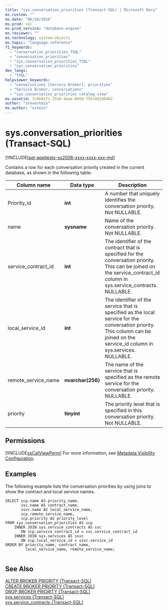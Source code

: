 ```yaml
---
title: "sys.conversation_priorities (Transact-SQL) | Microsoft Docs"
ms.custom: ""
ms.date: "06/10/2016"
ms.prod: sql
ms.prod_service: "database-engine"
ms.reviewer: ""
ms.technology: system-objects
ms.topic: "language-reference"
f1_keywords: 
  - "conversation_priorities_TSQL"
  - "conversation_priorities"
  - "sys.conversation_priorities_TSQL"
  - "sys.conversation_priorities"
dev_langs: 
  - "TSQL"
helpviewer_keywords: 
  - "conversations [Service Broker], priorities"
  - "Service Broker, conversations"
  - "sys.conversation_priorities catalog view"
ms.assetid: 7cbb9171-3310-4aae-8458-755c882d6462
author: "stevestein"
ms.author: "sstein"
---
```

# sys.conversation_priorities (Transact-SQL)
[!INCLUDE[tsql-appliesto-ss2008-xxxx-xxxx-xxx-md](../../includes/tsql-appliesto-ss2008-xxxx-xxxx-xxx-md.md)]

  Contains a row for each conversation priority created in the current database, as shown in the following table: 
  
|Column name|Data type|Description|  
|-----------------|---------------|-----------------|  
|Priority_id|**int**|A number that uniquely identifies the conversation priority. Not NULLABLE.|  
|name|**sysname**|Name of the conversation priority. Not NULLABLE.|  
|service_contract_id|**int**|The identifier of the contract that is specified for the conversation priority. This can be joined on the service_contract_id column in sys.service_contracts. NULLABLE.|  
|local_service_id|**int**|The identifier of the service that is specified as the local service for the conversation priority. This column can be joined on the service_id column in sys.services. NULLABLE.|  
|remote_service_name|**nvarchar(256)**|The name of the service that is specified as the remote service for the conversation priority. NULLABLE.|  
|priority|**tinyint**|The priority level that is specified in this conversation priority. Not NULLABLE.|  
  
## Permissions  
 [!INCLUDE[ssCatViewPerm](../../includes/sscatviewperm-md.md)] For more information, see [Metadata Visibility Configuration](../../relational-databases/security/metadata-visibility-configuration.md).  
  
## Examples  
 The following example lists the conversation priorities by using joins to show the contract and local service names.  
  
```  
SELECT scp.name AS priority_name,  
       ssc.name AS contract_name,  
       ssvc.name AS local_service_name,  
       scp.remote_service_name,  
       scp.priority AS priority_level  
FROM sys.conversation_priorities AS scp  
    INNER JOIN sys.service_contracts AS ssc  
       ON scp.service_contract_id = ssc.service_contract_id  
    INNER JOIN sys.services AS ssvc  
       ON scp.local_service_id = ssvc.service_id  
ORDER BY priority_name, contract_name,  
         local_service_name, remote_service_name;  
  
```  
  
## See Also  
 [ALTER BROKER PRIORITY &#40;Transact-SQL&#41;](../../t-sql/statements/alter-broker-priority-transact-sql.md)   
 [CREATE BROKER PRIORITY &#40;Transact-SQL&#41;](../../t-sql/statements/create-broker-priority-transact-sql.md)   
 [DROP BROKER PRIORITY &#40;Transact-SQL&#41;](../../t-sql/statements/drop-broker-priority-transact-sql.md)   
 [sys.services &#40;Transact-SQL&#41;](../../relational-databases/system-catalog-views/sys-services-transact-sql.md)   
 [sys.service_contracts &#40;Transact-SQL&#41;](../../relational-databases/system-catalog-views/sys-service-contracts-transact-sql.md)  
  
  
